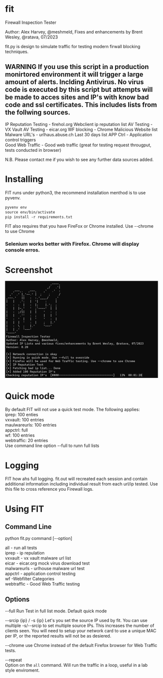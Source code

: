 # fit
Firewall Inspection Tester

Author: Alex Harvey, @meshmeld, 
Fixes and enhancements by Brent Wesley, @ratava, 07/2023

fit.py is design to simulate traffic for testing modern firwall blocking techniques.  
## WARNING If you use this script in a production monirtored environment it will trigger a large amount of alerts. Inclding Antivirus. No virus code is executed by this script but attempts will be made to acces sites and IP's with know bad code and ssl certificates. This includes lists from the follwing sources.

IP Reputation Testing - firehol.org Webclient ip reputation list
AV Testing - VX Vault
AV Testing - eicar.org
WF blocking - Chrome Malicious Website list  
Malware URL's - urlhaus.abuse.ch Last 30 days list
APP Ctrl - Application control triggers  
Good Web Traffic - Good web traffic (great for testing request througput, tests conducted in browser)

N.B. Please contact me if you wish to see any further data sources added.
# Installing

FIT runs under python3, the recommend installation menthod is to use pyvenv. 

```
pyvenv env
source env/bin/activate
pip install -r requirements.txt
```

FIT also requires that you have FireFox or Chrome installed. Use --chrome to use Chrome  
### Selenium works better with Firefox. Chrome will display console erros.  
# Screenshot

![screenshot](https://github.com/ratava/fit/blob/main/screenshot.png)

# Quick mode  
By default FIT will not use a quick test mode. The following applies:  
  iprep: 100 enties  
  vxvault: 100 entries  
  maulwareurls: 100 entries  
  appctrl: full  
  wf: 100 entries  
  webtraffic: 20 entries  
Use command line option --full to runn full lists

# Logging
FIT how ahs full logging. fit.out will recreated each session and contain additional information including individual result from each url/ip tested. Use this file to cross reference you Firewall logs.  

# Using FIT
## Command Line
python fit.py command [--option] 

all - run all tests  
iprep - ip repulation  
vxvault - vx vault malware url list  
eicar - eicar.org mock virus download test  
malwareurls - urlhouse malware url test  
appctrl - application control testing  
wf -Webfilter Categories  
webtraffic - Good Web Traffic testing  

## Options
--full
  Run Test in full list mode. Default quick mode

--srcip {ip} / -s {ip}
  Let's you set the source IP used by fit. You can use multiple -s/--srcip to set multiple source IPs. This increases the number of clients seen. You will need to setup your network card to use a unique MAC per IP, or the reported results will not be as desiered.

--chrome
  use Chrome instead of the default Firefox browser for Web Traffic tests.

--repeat  
  Option on the ```all``` command. Will run the traffic in a loop, useful in a lab style enviroment. 
